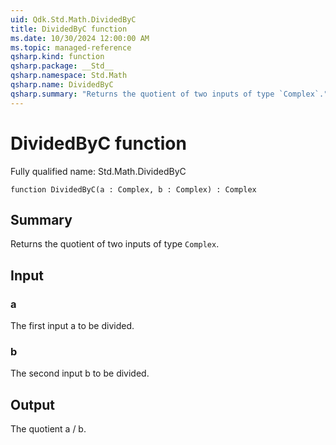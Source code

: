 ```yaml
---
uid: Qdk.Std.Math.DividedByC
title: DividedByC function
ms.date: 10/30/2024 12:00:00 AM
ms.topic: managed-reference
qsharp.kind: function
qsharp.package: __Std__
qsharp.namespace: Std.Math
qsharp.name: DividedByC
qsharp.summary: "Returns the quotient of two inputs of type `Complex`."
---
```


# DividedByC function

Fully qualified name: Std.Math.DividedByC

```qsharp
function DividedByC(a : Complex, b : Complex) : Complex
```

## Summary
Returns the quotient of two inputs of type `Complex`.

## Input
### a
The first input a to be divided.
### b
The second input b to be divided.

## Output
The quotient a / b.
